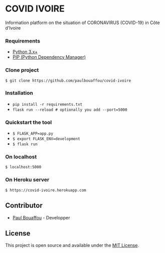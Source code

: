 # COVID IVOIRE

Information platform on the situation of CORONAVIRUS (COVID-19) in Côte d'Ivoire

### Requirements

* [Python 3.x+](https://www.python.org/downloads/)
* [PIP (Python Dependency Manager)](https://pip.pypa.io/en/stable/installing/)

### Clone project

```$ git clone https://github.com/paulbouaffou/covid-ivoire```

### Installation
* `pip install -r requirements.txt`
* `flask run --reload # optionally you add --port=5000`

### Quickstart the tool

* ```$ FLASK_APP=app.py```
* ```$ export FLASK_ENV=development```
* ```$ flask run```

### On localhost
```$ localhost:5000```

### On Heroku server
```$ https://covid-ivoire.herokuapp.com```

## Contributor

* [Paul Bouaffou](https://github.com/paulbouaffou) - Developper

## License
This project is open source and available under the [MIT License](LICENSE).
